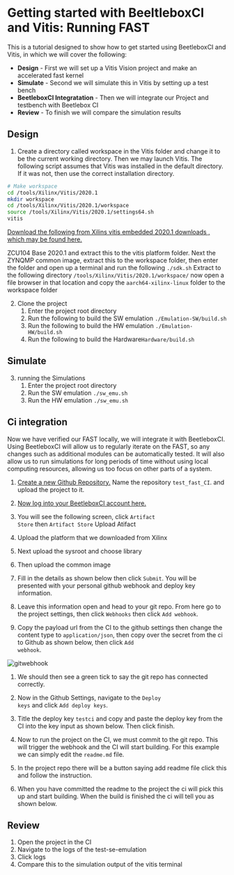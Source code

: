 # Getting started with BeeltleboxCI and Vitis: Running FAST 


This is a tutorial designed to show how to get started using BeetleboxCI and Vitis, in which we will cover the following: 

- **Design** - First we will set up a Vitis Vision project and make an accelerated fast kernel 
- **Simulate**  - Second we will simulate this in Vitis by setting up a test bench 
- **BeetleboxCI Integratation** - Then we will integrate our Project and testbench with Beetlebox CI 
- **Review**  - To finish we will compare the simulation results 

## Design
1. Create a directory called workspace in the Vitis folder and change it to be the current working directory. Then we may launch Vitis. The following script assumes that Vitis was installed in the default directory. If it was not, then use the correct installation directory. 

```sh
# Make workspace
cd /tools/Xilinx/Vitis/2020.1 
mkdir workspace 
cd /tools/Xilinx/Vitis/2020.1/workspace
source /tools/Xilinx/Vitis/2020.1/settings64.sh
vitis
```


[Download the following from Xilins vitis embedded 2020.1 downloads , which may be found here.](https://www.xilinx.com/support/download/index.html/content/xilinx/en/downloadNav/embedded-platforms/2020-1.html) 

ZCU104 Base 2020.1 and extract this to the vitis platform folder. 
Next the ZYNQMP common image, extract this to the workspace folder, then enter the folder and open up a terminal and run the following <code>./sdk.sh</code> Extract to the following directory  <code>/tools/Xilinx/Vitis/2020.1/workspace/</code> now open a file browser in that location and copy the <code>aarch64-xilinx-linux</code> folder to the workspace folder

2. Clone the project 
   1. Enter the project root directory
   2. Run the following to build the SW emulation <code>./Emulation-SW/build.sh</code>
   3. Run the following to build the HW emulation <code>./Emulation-HW/build.sh</code>
   4. Run the following to build the Hardware<code>Hardware/build.sh</code>
## Simulate
3. running the Simulations 
   1. Enter the project root directory
   2. Run  the SW emulation <code>./sw_emu.sh</code>
   3. Run  the HW emulation <code>./sw_emu.sh</code>

## Ci integration 
Now we have verified our FAST locally, we will integrate it with BeetleboxCI. Using BeetleboxCI will allow us to regularly iterate on the FAST, so any changes such as additional modules can be automatically tested. It will also allow us to run simulations for long periods of time without using local computing resources, allowing us too focus on other parts of a system.

1. [Create a new Github Repository.](https://docs.github.com/en/github/importing-your-projects-to-github/importing-source-code-to-github/adding-an-existing-project-to-github-using-the-command-line) Name the repository <code>test_fast_CI</code>. and upload the project to it.
2. [Now log into your BeetleboxCI account here.](https://app.beetleboxci.com/)
3. You will see the following screen, click <code>Artifact Store</code>  then <code>Artifact Store</code>  Upload Atifact
4. Upload the platform that we downloaded from Xilinx 
5. Next upload the sysroot and choose library 
6. Then upload the common image 



7. Fill in the details as shown below then click <code>Submit</code>. You will be presented with your personal github webhook and deploy key information.

1. Leave this information open and head to your git repo. From here go to the project settings, then click <code>Webhooks</code> then click <code>Add webhook</code>. 
2.  Copy the payload url from the CI to the github settings then change the content type to <code>application/json</code>, then copy over the secret from the ci to Github as shown below, then click <code>Add webhook</code>.

![gitwebhook](/img/gitwebhook.png)
1.  We should then see a green tick to say the git repo has connected correctly.
2.  Now in the Github Settings, navigate to the <code>Deploy keys</code> and click <code>Add deploy keys</code>.
3.  Title the deploy key <code>testci</code> and copy and paste the deploy key from the CI into the key input as shown below. Then click finish.


1.  Now to run the project on the CI, we must commit to the git repo. This will trigger the webhook and the CI will start building. For this example we can simply edit the <code>readme.md</code> file.

2.  In the project repo there will be a button saying add readme file click this and follow the instruction.

3.  When you have committed the readme to the project the ci will pick this up and start building. When the build is finished the ci will tell you as shown below.

## Review

1. Open the project in the CI  
2. Navigate to the logs of the test-se-emulation
3. Click logs
4. Compare this to the simulation output of the vitis terminal 
